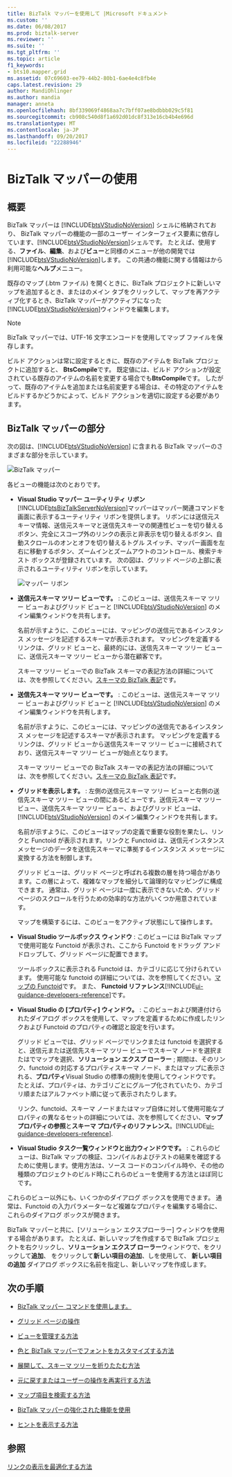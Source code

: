```yaml
---
title: BizTalk マッパーを使用して |Microsoft ドキュメント
ms.custom: ''
ms.date: 06/08/2017
ms.prod: biztalk-server
ms.reviewer: ''
ms.suite: ''
ms.tgt_pltfrm: ''
ms.topic: article
f1_keywords:
- bts10.mapper.grid
ms.assetid: 07c69603-ee79-44b2-80b1-6ae4e4c8fb4e
caps.latest.revision: 29
author: MandiOhlinger
ms.author: mandia
manager: anneta
ms.openlocfilehash: 8bf339069f4868aa7c7bff07ae8bdbbb029c5f81
ms.sourcegitcommit: cb908c540d8f1a692d01dc8f313e16cb4b4e696d
ms.translationtype: MT
ms.contentlocale: ja-JP
ms.lasthandoff: 09/20/2017
ms.locfileid: "22288946"
---
```

# <a name="using-biztalk-mapper"></a>BizTalk マッパーの使用

## <a name="overview"></a>概要
BizTalk マッパーは [!INCLUDE[btsVStudioNoVersion](../includes/btsvstudionoversion-md.md)] シェルに格納されており、 BizTalk マッパーの機能の一部のユーザー インターフェイス要素に依存しています、[!INCLUDE[btsVStudioNoVersion](../includes/btsvstudionoversion-md.md)]シェルです。 たとえば、使用する、**ファイル**、**編集**、および**ビュー**と同様のメニューが他の開発では[!INCLUDE[btsVStudioNoVersion](../includes/btsvstudionoversion-md.md)]します。 この共通の機能に関する情報はから利用可能な**ヘルプ**メニュー。  
  
 既存のマップ (.btm ファイル) を開くときに、BizTalk プロジェクトに新しいマップを追加するとき、またはのメイン タブをクリックして、マップを再アクティブ化するとき、BizTalk マッパーがアクティブになった[!INCLUDE[btsVStudioNoVersion](../includes/btsvstudionoversion-md.md)]ウィンドウを編集します。  
  
> [!NOTE]
>  BizTalk マッパーでは、UTF-16 文字エンコードを使用してマップ ファイルを保存します。  
>
>  ビルド アクションは常に設定するときに、既存のアイテムを BizTalk プロジェクトに追加すると、 **BtsCompile**です。 既定値には、ビルド アクションが設定されている既存のアイテムの名前を変更する場合でも**BtsCompile**です。 したがって、既存のアイテムを追加または名前変更する場合は、その特定のアイテムをビルドするかどうかによって、ビルド アクションを適切に設定する必要があります。  

## <a name="parts-of-the-biztalk-mapper"></a>BizTalk マッパーの部分  
 次の図は、[!INCLUDE[btsVStudioNoVersion](../includes/btsvstudionoversion-md.md)] に含まれる BizTalk マッパーのさまざまな部分を示しています。  
  
 ![BizTalk マッパー](../core/media/mapper-views.gif "Mapper_Views")  
  
 各ビューの機能は次のとおりです。  
  
-   **Visual Studio マッパー ユーティリティ リボン** [!INCLUDE[btsBizTalkServerNoVersion](../includes/btsbiztalkservernoversion-md.md)]マッパーはマッパー関連コマンドを画面に表示するユーティリティ リボンを提供します。 リボンには送信元スキーマ情報、送信元スキーマと送信先スキーマの関連性ビューを切り替えるボタン、完全にスコープ外のリンクの表示と非表示を切り替えるボタン、自動スクロールのオンとオフを切り替えるトグル スイッチ、マッパー画面を左右に移動するボタン、ズームインとズームアウトのコントロール、検索テキスト ボックスが登録されています。 次の図は、グリッド ページの上部に表示されるユーティリティ リボンを示しています。  
  
     ![マッパー リボン](../core/media/mapper-ribbon.gif "Mapper_Ribbon")  
  
-   **送信元スキーマ ツリー ビューです。** : このビューは、送信先スキーマ ツリー ビューおよびグリッド ビューと [!INCLUDE[btsVStudioNoVersion](../includes/btsvstudionoversion-md.md)] のメイン編集ウィンドウを共有します。  
  
     名前が示すように、このビューには、マッピングの送信元であるインスタンス メッセージを記述するスキーマが表示されます。 マッピングを定義するリンクは、グリッド ビューと、最終的には、送信先スキーマ ツリー ビューに、送信元スキーマ ツリー ビューから潜在顧客です。  
  
     スキーマ ツリー ビューでの BizTalk スキーマの表記方法の詳細については、次を参照してください。[スキーマの BizTalk 表記](../core/biztalk-representation-of-schemas.md)です。  
  
-   **送信先スキーマ ツリー ビューです。** : このビューは、送信元スキーマ ツリー ビューおよびグリッド ビューと [!INCLUDE[btsVStudioNoVersion](../includes/btsvstudionoversion-md.md)] のメイン編集ウィンドウを共有します。  
  
     名前が示すように、このビューには、マッピングの送信先であるインスタンス メッセージを記述するスキーマが表示されます。 マッピングを定義するリンクは、グリッド ビューから送信先スキーマ ツリー ビューに接続されており、送信元スキーマ ツリー ビューが始点となります。  
  
     スキーマ ツリー ビューでの BizTalk スキーマの表記方法の詳細については、次を参照してください。[スキーマの BizTalk 表記](../core/biztalk-representation-of-schemas.md)です。  
  
-   **グリッドを表示します。** : 左側の送信元スキーマ ツリー ビューと右側の送信先スキーマ ツリー ビューの間にあるビューです。送信元スキーマ ツリー ビュー、送信先スキーマ ツリー ビュー、およびグリッド ビューは、[!INCLUDE[btsVStudioNoVersion](../includes/btsvstudionoversion-md.md)] のメイン編集ウィンドウを共有します。  
  
     名前が示すように、このビューはマップの定義で重要な役割を果たし、リンクと Functoid が表示されます。リンクと Functoid は、送信元インスタンス メッセージのデータを送信先スキーマに準拠するインスタンス メッセージに変換する方法を制御します。  
  
     グリッド ビューは、グリッド ページと呼ばれる複数の層を持つ場合があります。この層によって、複雑なマップを細分して論理的なマッピングに構成できます。 通常は、グリッド ページは一度に表示できないため、グリッド ページのスクロールを行うための効率的な方法がいくつか用意されています。  
  
     マップを構築するには、このビューをアクティブ状態にして操作します。  
  
-   **Visual Studio ツールボックス ウィンドウ** : このビューには BizTalk マップで使用可能な Functoid が表示され、ここから Functoid をドラッグ アンド ドロップして、グリッド ページに配置できます。  
  
     ツールボックスに表示される Functoid は、カテゴリに応じて分けられています。 使用可能な functoid の詳細については、次を参照してください。[マップの Functoid](../core/functoids-in-maps.md)です。 また、 **Functoid リファレンス**[!INCLUDE[ui-guidance-developers-reference](../includes/ui-guidance-developers-reference.md)]です。 
  
-   **Visual Studio の [プロパティ] ウィンドウ。** : このビューおよび関連付けられたダイアログ ボックスを使用して、マップを定義するために作成したリンクおよび Functoid のプロパティの確認と設定を行います。  
  
     グリッド ビューでは、グリッド ページでリンクまたは functoid を選択すると、送信元または送信先スキーマ ツリー ビューでスキーマ ノードを選択またはでマップを選択、**ソリューション エクスプ ローラー** ; 期間は、そのリンク、functoid の対応するプロパティスキーマ ノード、またはマップに表示される、**プロパティ**Visual Studio の標準の規則を使用してウィンドウです。 たとえば、プロパティは、カテゴリごとにグループ化されていたり、カテゴリ順またはアルファベット順に従って表示されたりします。  
  
     リンク、functoid、スキーマ ノードまたはマップ自体に対して使用可能なプロパティの異なるセットの詳細については、次を参照してください、**マップ プロパティの参照**と**スキーマ プロパティのリファレンス**。[!INCLUDE[ui-guidance-developers-reference](../includes/ui-guidance-developers-reference.md)].  
  
-   **Visual Studio タスク一覧ウィンドウと出力ウィンドウです。** : これらのビューは、BizTalk マップの検証、コンパイルおよびテストの結果を確認するために使用します。使用方法は、ソース コードのコンパイル時や、その他の種類のプロジェクトのビルド時にこれらのビューを使用する方法とほぼ同じです。  
  
 これらのビュー以外にも、いくつかのダイアログ ボックスを使用できます。 通常は、Functoid の入力パラメーターなど複雑なプロパティを編集する場合に、これらのダイアログ ボックスが開きます。  
  
 BizTalk マッパーと共に、[ソリューション エクスプローラー] ウィンドウを使用する場合があります。 たとえば、新しいマップを作成するで BizTalk プロジェクトを右クリックし、**ソリューション エクスプ ローラー**ウィンドウで、をクリックして**追加**、 をクリックして**新しい項目の追加**、しを使用して、 **新しい項目の追加** ダイアログ ボックスに名前を指定し、新しいマップを作成します。  
  
## <a name="next-steps"></a>次の手順
  
-   [BizTalk マッパー コマンドを使用します。](../core/using-biztalk-mapper-commands.md)  
  
-   [グリッド ページの操作](../core/working-with-grid-pages.md)  
  
-   [ビューを管理する方法](../core/how-to-manage-views.md)  
  
-   [色と BizTalk マッパーでフォントをカスタマイズする方法](../core/how-to-customize-colors-and-font-in-biztalk-mapper.md)  
  
-   [展開して、スキーマ ツリーを折りたたむ方法](../core/how-to-resize-the-schema-picker-and-expand-and-collapse-the-schema-trees.md)  
  
-   [元に戻すまたはユーザーの操作を再実行する方法](../core/how-to-undo-or-redo-user-operations.md)  
  
-   [マップ項目を検索する方法](../core/how-to-search-for-map-items.md)  
  
-   [BizTalk マッパーの強化された機能を使用](../core/using-enhanced-features-in-biztalk-mapper.md)  
  
-   [ヒントを表示する方法](../core/how-to-view-infotip-and-tooltip.md)  
  
## <a name="see-also"></a>参照  
 [リンクの表示を最適化する方法](../core/how-to-optimize-the-display-of-links.md)